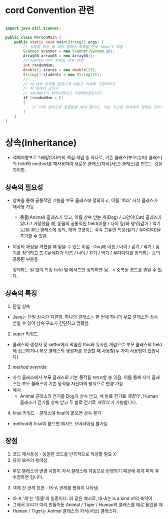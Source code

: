 



# cord Convention 관련

```java

import java.util.Scanner;

public class PersonMain {
    public static void main(String[] args) {
        // 사용할 외부 및 내부 클래스 목록들 전부 import 해옴
        Scanner scanner = new Scanner(System.in);
        Array08 array08 = new Array08();
        // 사용하는 변수 목록들 전부 선언
        int randomNum;
        double[] scores = new double[25];
        String[] students = new String[25];
        // ...
        // 막 내부 로직들 엄청나게 써놓고 이싸독 가정하다가
        // 저 밑에서 갑자기
        // student가 튀어나왔다고 가정해보겠습니다.
        if (randomNum < 0) 
        {
            // 이런 방식으로 실행문을 써야 합니다. 라는 식으로 회사에서 정하는 경우가 있음
        }
    }
}
```

# 상속(Inheritance)
- 객체지향프로그래밍(OOP)의 핵심 개념 중 하나로, 기존 클래스(부모(슈퍼) 클래스)의
field와 method를 재사용하여 새로운 클래스(자식(서브) 클래스)를 만드는 것을 의미함.

## 상속의 필요성
- 상속을 통해 공통적인 기능을 부모 클래스에 정의하고, 이를 '여러' 자식 클래스가
재사용 가능


  - 동물(Animal) 클래스가 있고, 이를 상속 받는 개(Dog) / 고양이(Cat) 클래스가 있다고
    가정했을 때, 동물의 공통적인 field(이름 / 나이 등)와 행위(걷기 / 먹기 등)을
    부모 클래스에 정의, 개와 고양이는 각각 고유한 특정(짖기 / 우다다다)을 추가할 수 있음

- 이상의 과정을 거쳤을 때 얻을 수 있는 이점 : Dog에 이름 / 나이 / 걷기 / 먹기 / 짖기를 정의하고
  또 Cat에다가 이름 / 나이 / 걷기 / 먹기 / 우다다다를 정의하는 등의 공통된 부분을 

  정의하는 일 없이 특정 field 및 메서드만 정의하면 됨. -> 중복된 코드를 줄일 수 있다.


## 상속의 특징
1. 단일 상속
  - Java는 단일 상속만 지원함. 하나의 클래스는 한 번에 하나의 부모 클래스만 상속 받을 수 있어
  상속 구조가 간단하고 명확함.
2. super 키워드
  - 클래스의 생성자 및 setter에서 학습한 this와 유사한 개념으로
  부모 클래스의 field에 접근하거나 부모 클래스의 생성자를 호출할 때 사용함(두 가지 사용법이 있습니다)
3. _method override_
  - 자식 클래스에서 부모 클래스의 기본 동작을 `재정의`할 숭 있음. 이를 통해 자식 클래스는 부모
  클래스이 기본 동작을 자신마의 방식으로 변경 가능
  - 예시
    - Animal 클래스의 걷기를 Dog가 상속 받고, 네 발로 걷기로 _재정의_ , Human 클래스가 걷기를
    상속 받고 두 발로 걷기로 _재정의_ 가 가능합니다.
4. final 키워드 - 클래스에 final이 붙으면 상속 불가
  - method에 final이 붙으면 메서드 오버라이딩 불가능

## 장점
1. 코드 재사용성 - 동일한 코드를 반복적으로 작성할 필요 X
2. 유지 보수의 용이성
  - 부모 클래스의 변경 사항이 자식 클래스에 자동으로 반영되기 때문에 위계 파악 후 수정하면 됩니다.
3. 객체 간 관계 표현 - IS-A 관계를 명확히 나타냄.
  - IS-A
  '개'는 '동물'의 일종이다. 와 같은 예시로, IS-A는 is a kind of의 축약어
  - 그래서 우리가 미리 만들어둔 Animal / Tiger / Human의 클래스를 예로 들었을 때
  - Human / Tiger는 Animal 클래스의 자식(서브) 클래스다.
